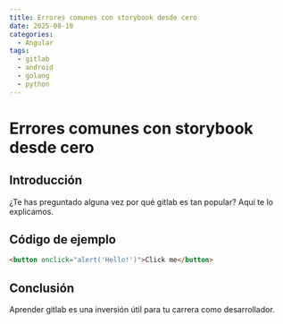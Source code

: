 ```yaml
---
title: Errores comunes con storybook desde cero
date: 2025-08-10
categories:
  - Angular
tags:
  - gitlab
  - android
  - golang
  - python
---
```


# Errores comunes con storybook desde cero

## Introducción

¿Te has preguntado alguna vez por qué gitlab es tan popular? Aquí te lo explicamos.

## Código de ejemplo

```html
<button onclick="alert('Hello!')">Click me</button>
```

## Conclusión

Aprender gitlab es una inversión útil para tu carrera como desarrollador.